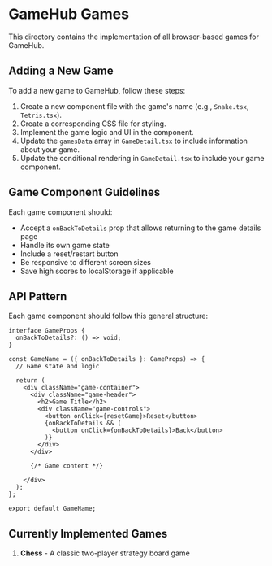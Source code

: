 # GameHub Games

This directory contains the implementation of all browser-based games for GameHub.

## Adding a New Game

To add a new game to GameHub, follow these steps:

1. Create a new component file with the game's name (e.g., `Snake.tsx`, `Tetris.tsx`).
2. Create a corresponding CSS file for styling.
3. Implement the game logic and UI in the component.
4. Update the `gamesData` array in `GameDetail.tsx` to include information about your game.
5. Update the conditional rendering in `GameDetail.tsx` to include your game component.

## Game Component Guidelines

Each game component should:

- Accept a `onBackToDetails` prop that allows returning to the game details page
- Handle its own game state
- Include a reset/restart button
- Be responsive to different screen sizes
- Save high scores to localStorage if applicable

## API Pattern

Each game component should follow this general structure:

```tsx
interface GameProps {
  onBackToDetails?: () => void;
}

const GameName = ({ onBackToDetails }: GameProps) => {
  // Game state and logic

  return (
    <div className="game-container">
      <div className="game-header">
        <h2>Game Title</h2>
        <div className="game-controls">
          <button onClick={resetGame}>Reset</button>
          {onBackToDetails && (
            <button onClick={onBackToDetails}>Back</button>
          )}
        </div>
      </div>
      
      {/* Game content */}
      
    </div>
  );
};

export default GameName;
```

## Currently Implemented Games

1. **Chess** - A classic two-player strategy board game